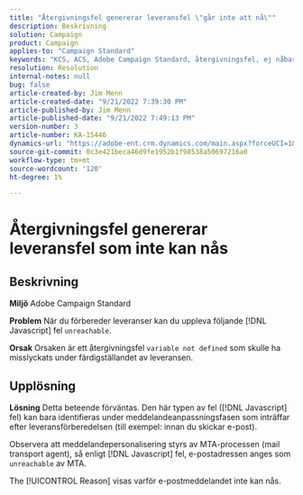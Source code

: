 ```yaml
---
title: "Återgivningsfel genererar leveransfel \"går inte att nå\""
description: Beskrivning
solution: Campaign
product: Campaign
applies-to: "Campaign Standard"
keywords: "KCS, ACS, Adobe Campaign Standard, återgivningsfel, ej nåbart leveransfel"
resolution: Resolution
internal-notes: null
bug: false
article-created-by: Jim Menn
article-created-date: "9/21/2022 7:39:30 PM"
article-published-by: Jim Menn
article-published-date: "9/21/2022 7:49:13 PM"
version-number: 3
article-number: KA-15446
dynamics-url: "https://adobe-ent.crm.dynamics.com/main.aspx?forceUCI=1&pagetype=entityrecord&etn=knowledgearticle&id=31bf9718-e539-ed11-9db1-0022480866ad"
source-git-commit: 0c3e421beca46d9fe1952b1f98538a50697216a0
workflow-type: tm+mt
source-wordcount: '120'
ht-degree: 1%

---
```


# Återgivningsfel genererar leveransfel som inte kan nås

## Beskrivning


<b>Miljö</b>
Adobe Campaign Standard

<b>Problem</b>
När du förbereder leveranser kan du uppleva följande [!DNL Javascript] fel `unreachable`.

<b>Orsak</b>
Orsaken är ett återgivningsfel `variable not defined` som skulle ha misslyckats under färdigställandet av leveransen.


## Upplösning


<b>Lösning</b>
Detta beteende förväntas. Den här typen av fel ([!DNL Javascript] fel) kan bara identifieras under meddelandeanpassningsfasen som inträffar efter leveransförberedelsen (till exempel: innan du skickar e-post).

Observera att meddelandepersonalisering styrs av MTA-processen (mail transport agent), så enligt [!DNL Javascript] fel, e-postadressen anges som `unreachable` av MTA.

The [!UICONTROL Reason] visas varför e-postmeddelandet inte kan nås.
